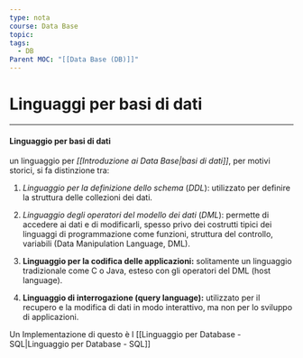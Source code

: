 ```yaml
---
type: nota
course: Data Base
topic: 
tags:
  - DB
Parent MOC: "[[Data Base (DB)]]"
---
```


# Linguaggi per basi di dati
---
#### Linguaggio per basi di dati
un linguaggio per _[[Introduzione ai Data Base|basi di dati]]_, per motivi storici, si fa distinzione tra:
1. _Linguaggio per la definizione dello schema_ (_DDL_): utilizzato per definire la struttura delle collezioni dei dati.

2. _Linguaggio degli operatori del modello dei dati_ (_DML_): permette di accedere ai dati e di modificarli, spesso privo dei costrutti tipici dei linguaggi di programmazione come funzioni, struttura del controllo, variabili (Data Manipulation Language, DML).

3. **Linguaggio per la codifica delle applicazioni:** solitamente un linguaggio tradizionale come C o Java, esteso con gli operatori del DML (host language).

1. **Linguaggio di interrogazione (query language):** utilizzato per il recupero e la modifica di dati in modo interattivo, ma non per lo sviluppo di applicazioni.


Un Implementazione di questo è l [[Linguaggio per Database - SQL|Linguaggio per Database - SQL]]